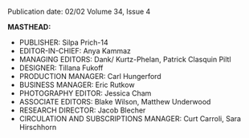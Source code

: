 Publication date: 02/02
Volume 34, Issue 4

**MASTHEAD:**
- PUBLISHER: Silpa Prich-14
- EDITOR-IN-CHIEF: Anya Kammaz
- MANAGING EDITORS: Dank/ Kurtz-Phelan, Patrick Clasquin Piltl
- DESIGNER: Tillana Fukoff
- PRODUCTION MANAGER: Carl Hungerford
- BUSINESS MANAGER: Eric Rutkow
- PHOTOGRAPHY EDITOR: Jessica Cham
- ASSOCIATE EDITORS:  Blake Wilson, Matthew Underwood
- RESEARCH DIRECTOR: Jacob Blecher
- CIRCULATION AND SUBSCRIPTIONS MANAGER: Curt Carroli, Sara Hirschhorn

